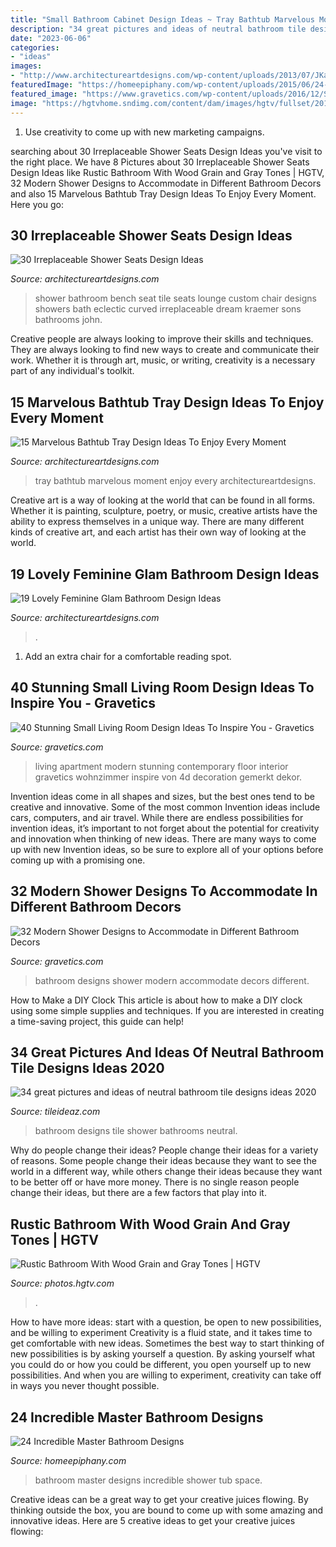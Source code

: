```yaml
---
title: "Small Bathroom Cabinet Design Ideas ~ Tray Bathtub Marvelous Moment Enjoy Every Architectureartdesigns"
description: "34 great pictures and ideas of neutral bathroom tile designs ideas 2020"
date: "2023-06-06"
categories:
- "ideas"
images:
- "http://www.architectureartdesigns.com/wp-content/uploads/2013/07/JKandSons._com.jpg"
featuredImage: "https://homeepiphany.com/wp-content/uploads/2015/06/24-Incredible-Master-Bathroom-Designs-4.jpg"
featured_image: "https://www.gravetics.com/wp-content/uploads/2016/12/Small-Living-Room-Ideas32.jpg"
image: "https://hgtvhome.sndimg.com/content/dam/images/hgtv/fullset/2015/5/1/BP_HFXUP203H_Batson_Master-Bath_01b_AFTER_456135-1029828.jpg.rend.hgtvcom.616.924.suffix/1420504960191.jpeg"
---
```



1. Use creativity to come up with new marketing campaigns.

	

		
searching about 30 Irreplaceable Shower Seats Design Ideas you've visit to the right place. We have 8 Pictures about 30 Irreplaceable Shower Seats Design Ideas like Rustic Bathroom With Wood Grain and Gray Tones | HGTV, 32 Modern Shower Designs to Accommodate in Different Bathroom Decors and also 15 Marvelous Bathtub Tray Design Ideas To Enjoy Every Moment. Here you go:
		
    
## 30 Irreplaceable Shower Seats Design Ideas

<img loading=lazy src="http://www.architectureartdesigns.com/wp-content/uploads/2013/07/JKandSons._com.jpg" onerror="this.onerror=null;this.src='https://tse3.mm.bing.net/th?id=OIP.mSOKBYnNk_lmUt9OfaDpTwAAAA&amp;pid=15.1';" alt="30 Irreplaceable Shower Seats Design Ideas">

_Source: architectureartdesigns.com_

>shower bathroom bench seat tile seats lounge custom chair designs showers bath eclectic curved irreplaceable dream kraemer sons bathrooms john. 

	

Creative people are always looking to improve their skills and techniques. They are always looking to find new ways to create and communicate their work. Whether it is through art, music, or writing, creativity is a necessary part of any individual's toolkit.

    
## 15 Marvelous Bathtub Tray Design Ideas To Enjoy Every Moment

<img loading=lazy src="https://www.architectureartdesigns.com/wp-content/uploads/2013/04/ArchitectureArtDesigns-1461.jpg" onerror="this.onerror=null;this.src='https://tse3.mm.bing.net/th?id=OIP.xLlvw9zfK8znkME5As0RdQHaLH&amp;pid=15.1';" alt="15 Marvelous Bathtub Tray Design Ideas To Enjoy Every Moment">

_Source: architectureartdesigns.com_

>tray bathtub marvelous moment enjoy every architectureartdesigns. 

	

Creative art is a way of looking at the world that can be found in all forms. Whether it is painting, sculpture, poetry, or music, creative artists have the ability to express themselves in a unique way. There are many different kinds of creative art, and each artist has their own way of looking at the world.

    
## 19 Lovely Feminine Glam Bathroom Design Ideas

<img loading=lazy src="https://www.architectureartdesigns.com/wp-content/uploads/2015/01/721-630x924.jpg" onerror="this.onerror=null;this.src='https://tse2.mm.bing.net/th?id=OIP.MNnm_xForxsko2P8j8dQ6wHaK3&amp;pid=15.1';" alt="19 Lovely Feminine Glam Bathroom Design Ideas">

_Source: architectureartdesigns.com_

>. 

	

1. Add an extra chair for a comfortable reading spot.

    
## 40 Stunning Small Living Room Design Ideas To Inspire You - Gravetics

<img loading=lazy src="https://www.gravetics.com/wp-content/uploads/2016/12/Small-Living-Room-Ideas32.jpg" onerror="this.onerror=null;this.src='https://tse3.mm.bing.net/th?id=OIP.KfvZ-X2WRb12EhQRrrzJkAHaJ4&amp;pid=15.1';" alt="40 Stunning Small Living Room Design Ideas To Inspire You - Gravetics">

_Source: gravetics.com_

>living apartment modern stunning contemporary floor interior gravetics wohnzimmer inspire von 4d decoration gemerkt dekor. 

	

Invention ideas come in all shapes and sizes, but the best ones tend to be creative and innovative. Some of the most common Invention ideas include cars, computers, and air travel. While there are endless possibilities for invention ideas, it’s important to not forget about the potential for creativity and innovation when thinking of new ideas. There are many ways to come up with new Invention ideas, so be sure to explore all of your options before coming up with a promising one.

    
## 32 Modern Shower Designs To Accommodate In Different Bathroom Decors

<img loading=lazy src="https://www.gravetics.com/wp-content/uploads/2017/05/tiny-bathroom-designs.jpg" onerror="this.onerror=null;this.src='https://tse1.mm.bing.net/th?id=OIP.LgVk7oAPjtOBylVqzhmxBAHaJ5&amp;pid=15.1';" alt="32 Modern Shower Designs to Accommodate in Different Bathroom Decors">

_Source: gravetics.com_

>bathroom designs shower modern accommodate decors different. 

	

How to Make a DIY Clock
This article is about how to make a DIY clock using some simple supplies and techniques. If you are interested in creating a time-saving project, this guide can help!

    
## 34 Great Pictures And Ideas Of Neutral Bathroom Tile Designs Ideas 2020

<img loading=lazy src="https://www.tileideaz.com/wp-content/uploads/2015/10/7.jpg" onerror="this.onerror=null;this.src='https://tse4.mm.bing.net/th?id=OIP.vGX9J3PB67-_vLyzD3F4sAHaLF&amp;pid=15.1';" alt="34 great pictures and ideas of neutral bathroom tile designs ideas 2020">

_Source: tileideaz.com_

>bathroom designs tile shower bathrooms neutral. 

	

Why do people change their ideas?
People change their ideas for a variety of reasons. Some people change their ideas because they want to see the world in a different way, while others change their ideas because they want to be better off or have more money. There is no single reason people change their ideas, but there are a few factors that play into it.

    
## Rustic Bathroom With Wood Grain And Gray Tones | HGTV

<img loading=lazy src="https://hgtvhome.sndimg.com/content/dam/images/hgtv/fullset/2015/5/1/BP_HFXUP203H_Batson_Master-Bath_01b_AFTER_456135-1029828.jpg.rend.hgtvcom.616.924.suffix/1420504960191.jpeg" onerror="this.onerror=null;this.src='https://tse4.mm.bing.net/th?id=OIP.kjCWxLBzq1a1aUokDkr7ugHaLH&amp;pid=15.1';" alt="Rustic Bathroom With Wood Grain and Gray Tones | HGTV">

_Source: photos.hgtv.com_

>. 

	

How to have more ideas: start with a question, be open to new possibilities, and be willing to experiment
Creativity is a fluid state, and it takes time to get comfortable with new ideas. Sometimes the best way to start thinking of new possibilities is by asking yourself a question. By asking yourself what you could do or how you could be different, you open yourself up to new possibilities. And when you are willing to experiment, creativity can take off in ways you never thought possible.

    
## 24 Incredible Master Bathroom Designs

<img loading=lazy src="https://homeepiphany.com/wp-content/uploads/2015/06/24-Incredible-Master-Bathroom-Designs-4.jpg" onerror="this.onerror=null;this.src='https://tse1.mm.bing.net/th?id=OIP.NVgThA0m6YdHhgDx-5FUtgHaFH&amp;pid=15.1';" alt="24 Incredible Master Bathroom Designs">

_Source: homeepiphany.com_

>bathroom master designs incredible shower tub space. 

	

Creative ideas can be a great way to get your creative juices flowing. By thinking outside the box, you are bound to come up with some amazing and innovative ideas. Here are 5 creative ideas to get your creative juices flowing: 

